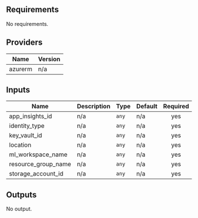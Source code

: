 ## Requirements

No requirements.

## Providers

| Name | Version |
|------|---------|
| azurerm | n/a |

## Inputs

| Name | Description | Type | Default | Required |
|------|-------------|------|---------|:--------:|
| app\_insights\_id | n/a | `any` | n/a | yes |
| identity\_type | n/a | `any` | n/a | yes |
| key\_vault\_id | n/a | `any` | n/a | yes |
| location | n/a | `any` | n/a | yes |
| ml\_workspace\_name | n/a | `any` | n/a | yes |
| resource\_group\_name | n/a | `any` | n/a | yes |
| storage\_account\_id | n/a | `any` | n/a | yes |

## Outputs

No output.

